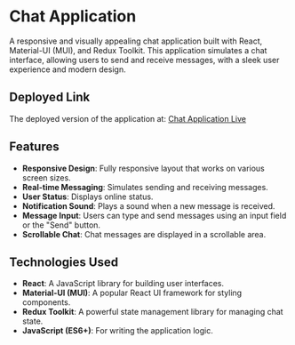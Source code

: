 # Chat Application

A responsive and visually appealing chat application built with React, Material-UI (MUI), and Redux Toolkit. This application simulates a chat interface, allowing users to send and receive messages, with a sleek user experience and modern design.

## Deployed Link

The deployed version of the application at: [Chat Application Live](https://themangojellyassignment.vercel.app/)

## Features

- **Responsive Design**: Fully responsive layout that works on various screen sizes.
- **Real-time Messaging**: Simulates sending and receiving messages.
- **User Status**: Displays online status.
- **Notification Sound**: Plays a sound when a new message is received.
- **Message Input**: Users can type and send messages using an input field or the "Send" button.
- **Scrollable Chat**: Chat messages are displayed in a scrollable area.

## Technologies Used

- **React**: A JavaScript library for building user interfaces.
- **Material-UI (MUI)**: A popular React UI framework for styling components.
- **Redux Toolkit**: A powerful state management library for managing chat state.
- **JavaScript (ES6+)**: For writing the application logic.
